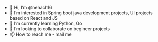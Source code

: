 - 👋 Hi, I’m @nehach16
- 👀 I’m interested in Spring boot java development projects, UI projects based on React and JS 
- 🌱 I’m currently learning Python, Go 
- 💞️ I’m looking to collaborate on begineer projects
- 📫 How to reach me - mail me

<!---
nehach16/nehach16 is a ✨ special ✨ repository because its `README.md` (this file) appears on your GitHub profile.
You can click the Preview link to take a look at your changes.
--->
